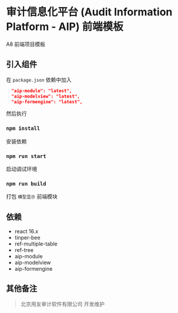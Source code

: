 # 审计信息化平台 (Audit Information Platform - AIP) 前端模板

A8 前端项目模板

## 引入组件

在 `package.json` 依赖中加入

~~~json
  "aip-module": "latest",
  "aip-modelview": "latest",
  "aip-formengine": "latest",
~~~

然后执行

### `npm install`

安装依赖

### `npm run start`

启动调试环境

### `npm run build`

打包 `模型显示` 前端模块


## 依赖

- react 16.x
- tinper-bee 
- ref-multiple-table
- ref-tree
- aip-module
- aip-modelview
- aip-formengine

## 其他备注


> 北京用友审计软件有限公司  开发维护